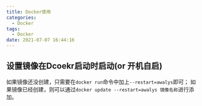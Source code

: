 ```yaml
---
title: Docker使用
categories:
  - Docker
tags:
  - Docker
date: 2021-07-07 16:44:16
---
```


## 设置镜像在Dcoekr启动时启动(or 开机自启)

如果镜像还没创建，只需要在`docker run`命令中加上`--restart=awalys`即可；
如果镜像已经创建，则可以通过`docker update --restart=awalys 镜像名称`进行添加。


